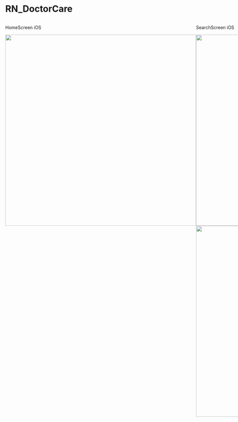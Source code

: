 # RN_DoctorCare
<div style="display: flex;">
  <div>
    <p>HomeScreen iOS</p>
    <img height="600" src="https://i.ibb.co/bF1ggK2/Screen-Shot-2021-01-29-at-3-55-58-AM.png">
  </div>
  
  <div>
    <p>SearchScreen iOS</p>
    <img height="600" src="https://i.ibb.co/KwzbRQF/Screen-Shot-2021-01-29-at-3-56-55-AM.png">
  
  <img height="600" src="https://media.giphy.com/media/Vs7YJ8Xfxqq0l72hB7/giphy.gif">
  
  </div>
</div>

